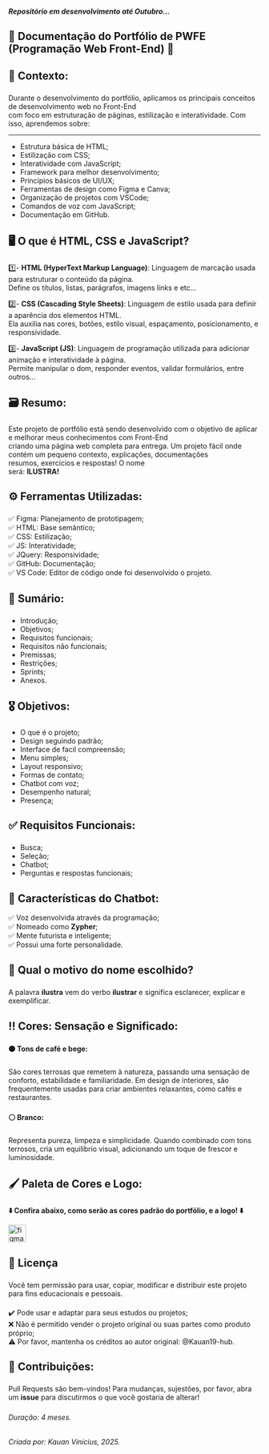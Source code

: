 <h5>Repositório em desenvolvimento até Outubro...</h5>


**<h2>📘 Documentação do Portfólio de PWFE (Programação Web Front-End) 📘</h2>**

###

**<h2>📌 Contexto:</h2>**

###

Durante o desenvolvimento do portfólio, aplicamos os principais conceitos de desenvolvimento web no Front-End<br>
com foco em estruturação de páginas, estilização e interatividade. Com isso, aprendemos sobre: 

---

- Estrutura básica de HTML;
- Estilização com CSS;
- Interatividade com JavaScript;
- Framework para melhor desenvolvimento;
- Princípios básicos de UI/UX;
- Ferramentas de design como Figma e Canva;
- Organização de projetos com VSCode;
- Comandos de voz com JavaScript;
- Documentação em GitHub.

###

**<h2>🖥️ O que é HTML, CSS e JavaScript?</h2>**

###

1️⃣- **HTML (HyperText Markup Language)**: Linguagem de marcação usada para estruturar o conteúdo da página.<br>
Define os títulos, listas, parágrafos, imagens links e etc...<br>

2️⃣- **CSS (Cascading Style Sheets)**: Linguagem de estilo usada para definir a aparência dos elementos HTML.<br>
Ela auxilia nas cores, botões, estilo visual, espaçamento, posicionamento, e responsividade.<br>

3️⃣- **JavaScript (JS)**: Linguagem de programação utilizada para adicionar animação e interatividade à página.<br>
Permite manipular o dom, responder eventos, validar formulários, entre outros...

###

**<h2>🗃️ Resumo:</h2>**

###

Este projeto de portfólio está sendo desenvolvido com o objetivo de aplicar e melhorar meus conhecimentos com Front-End<br>
criando uma página web completa para entrega. Um projeto fácil onde contém um pequeno contexto, explicações, documentações<br>
resumos, exercícios e respostas! O nome<br>
será: **ILUSTRA!**

###

**<h2>⚙️ Ferramentas Utilizadas:</h2>**

###

✅ Figma: Planejamento de prototipagem;<br>
✅ HTML: Base semântico;<br>
✅ CSS: Estilização;<br>
✅ JS: Interatividade;<br>
✅️ JQuery: Responsividade;<br>
✅ GitHub: Documentação;<br>
✅ VS Code: Editor de código onde foi desenvolvido o projeto.

###

**<h2>📌 Sumário:</h2>**

###

- Introdução;
- Objetivos;
- Requisitos funcionais;
- Requisitos não funcionais;
- Premissas;
- Restrições;
- Sprints;
- Anexos.

###

**<h2>🎖 Objetivos:</h2>**

###

- O que é o projeto;
- Design seguindo padrão;
- Interface de facil compreensão; 
- Menu simples;
- Layout responsivo;
- Formas de contato; 
- Chatbot com voz; 
- Desempenho natural;
- Presença;

###

**<h2>✅️ Requisitos Funcionais:</h2>**

###

- Busca;
- Seleção;
- Chatbot;
- Perguntas e respostas funcionais;

###

**<h2>🤖 Características do Chatbot:</h2>**

✅️ Voz desenvolvida através da programação;<br>
✅️ Nomeado como **Zypher**;<br>
✅️ Mente futurista e inteligente;<br>
✅️ Possui uma forte personalidade.

###

**<h2>🤔 Qual o motivo do nome escolhido?</h2>**

###

A palavra **ilustra** vem do verbo **ilustrar** e significa esclarecer, explicar e  exemplificar.

###

**<h2>‼️ Cores: Sensação e Significado:</h2>**

###


**🟤 Tons de café e bege:**

###

São cores terrosas que remetem à natureza, passando uma sensação de conforto, estabilidade e familiaridade. Em design de interiores, são frequentemente usadas para criar ambientes relaxantes, como cafés e restaurantes.

###

**⚪️ Branco:**

###

Representa pureza, limpeza e simplicidade. Quando combinado com tons terrosos, cria um equilíbrio visual, adicionando um toque de 
frescor e luminosidade. 
###

**<h2>🖌️ Paleta de Cores e Logo:</h2>**

###

**⬇️ Confira abaixo, como serão as cores padrão do portfólio, e a logo! ⬇️**

<div align="left">
  <a href="https://www.figma.com/design/mzNPfg04N3Rg2ru2Y7TXth/Paleta-de-Cores-e-Logo?t=rnE1sR9BrjeKzGUa-0" target="blank">
   <img src="https://img.shields.io/badge/Figma-F24E1E?logo=figma&logoColor=white&style=for-the-badge" height="35" alt="figma logo" title="Acesse mais detalhes aqui!"  />
  </a>
</div>

###

**<h2>📄 Licença</h2>**

###

Você tem permissão para usar, copiar, modificar e distribuir este projeto para fins educacionais e pessoais.

####

✔️ Pode usar e adaptar para seus estudos ou projetos;<br>
❌ Não é permitido vender o projeto original ou suas partes como produto próprio;<br>
⚠️ Por favor, mantenha os créditos ao autor original: @Kauan19-hub.<br>

###

**<h2>🤝 Contribuições:</h2>**

###

Pull Requests são bem-vindos! Para mudanças, sujestões, por favor, abra um **issue** para discutirmos o que você gostaria de alterar!

###

<h6>Duração: 4 meses.</h6>
<h6>Criada por: Kauan Vinícius, 2025.</h6>


